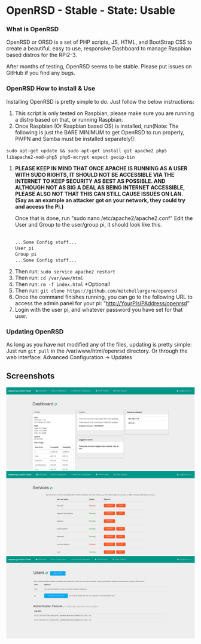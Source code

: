 # OpenRSD - Stable - State: Usable

### What is OpenRSD
OpenRSD or ORSD is a set of PHP scripts, JS, HTML, and BootStrap CSS to create a beautiful, easy to use, responsive Dashboard to manage Raspbian based distros for the RPi2-3.

After months of testing, OpenRSD seems to be stable. Please put issues on GitHub if you find any bugs. 


<h3>OpenRSD How to install &amp; Use</h3>
<p>Installing OpenRSD is pretty simple to do. Just follow the below instructions:</p>
<ol>
<li>This script is only tested on Raspbian, please make sure you are running a distro based on that, or running Raspbian.</li>
<li>Once Raspbian (Or Raspbian based OS) is installed, run(Note: The following is just the BARE MINIMUM to get OpenRSD to run properly, PiVPN and Samba must be installed separately!):</li>
</ol>
<p><code>sudo apt-get update &amp;&amp; sudo apt-get install git apache2 php5 libapache2-mod-php5 php5-mcrypt expect geoip-bin</code></p>
<ol>
<li>
<p><b>PLEASE KEEP IN MIND THAT ONCE APACHE IS RUNNING AS A USER WITH SUDO RIGHTS, IT SHOULD NOT BE ACCESSIBLE VIA THE INTERNET TO KEEP SECURITY AS BEST AS POSSIBLE. AND ALTHOUGH NOT AS BIG A DEAL AS BEING INTERNET ACCESSIBLE, PLEASE ALSO NOT THAT THIS CAN STILL CAUSE ISSUES ON LAN. (Say as an example an attacker got on your network, they could try and access the Pi.)</b></p>
<p>Once that is done, run &quot;sudo nano /etc/apache2/apache2.conf&quot; Edit the User and Group to the user/group pi, it should look like this.</p>
<pre><code>
...Some Config stuff...
User pi
Group pi
...Some Config stuff...
</code></pre>
</li>
<li>Then run: <code>sudo service apache2 restart</code></li>
<li>Then run: <code>cd /var/www/html</code></li>
<li>Then run: <code>rm -f index.html</code> *Optional!</li>
<li>Then run: <code>git clone https://github.com/mitchellurgero/openrsd</code></li>
<li>Once the command finishes running, you can go to the following URL to access the admin panel for your pi: &quot;<a href="http://YourPIsIPAddress/openrsd">http://YourPIsIPAddress/openrsd</a>&quot;</li>
<li>Login with the user pi, and whatever password you have set for that user.</li>
</ol>
<h3>Updating OpenRSD</h3>
<p>As long as you have not modified any of the files, updating is pretty simple: Just run <code>git pull</code> in the /var/www/html/openrsd directory.
Or through the web interface: Advanced Configuration -&gt; Updates</p>

## Screenshots

![Screenshot - Dashboard](img/screen1.PNG)
![Screenshot - Services](img/screen2.PNG)
![Screenshot - User Accounts](img/screen3.PNG)